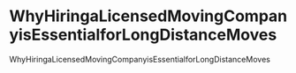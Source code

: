 # WhyHiringaLicensedMovingCompanyisEssentialforLongDistanceMoves
WhyHiringaLicensedMovingCompanyisEssentialforLongDistanceMoves

